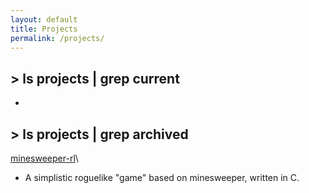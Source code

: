```yaml
---
layout: default
title: Projects
permalink: /projects/
---
```

## > ls projects | grep current
-

## > ls projects | grep archived
[minesweeper-rl](https://github.com/sherlach/minesweeper-rl)\
- A simplistic roguelike "game" based on minesweeper, written in C.
